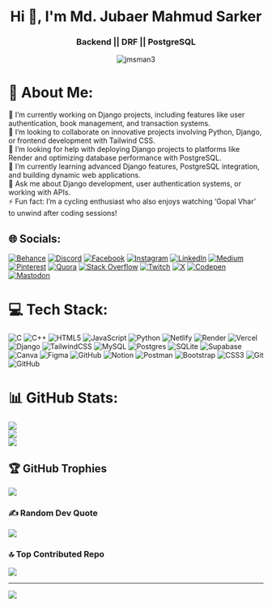 <h1 align="center">Hi 👋, I'm Md. Jubaer Mahmud Sarker</h1>
<h3 align="center">Backend || DRF || PostgreSQL</h3>

<p align="center">
    <img src="https://komarev.com/ghpvc/?username=jmsman3&label=Profile%20views&color=0e75b6&style=flat" alt="jmsman3" />
</p>

# 💫 About Me:
🔭 I’m currently working on Django projects, including features like user authentication, book management, and transaction systems.<br>👯 I’m looking to collaborate on innovative projects involving Python, Django, or frontend development with Tailwind CSS.<br>🤝 I’m looking for help with deploying Django projects to platforms like Render and optimizing database performance with PostgreSQL.<br>🌱 I’m currently learning advanced Django features, PostgreSQL integration, and building dynamic web applications.<br>💬 Ask me about Django development, user authentication systems, or working with APIs.<br>⚡ Fun fact: I’m a cycling enthusiast who also enjoys watching ‘Gopal Vhar’ to unwind after coding sessions!


## 🌐 Socials:
[![Behance](https://img.shields.io/badge/Behance-1769ff?logo=behance&logoColor=white)](https://behance.net/jmsman3) [![Discord](https://img.shields.io/badge/Discord-%237289DA.svg?logo=discord&logoColor=white)](https://discord.gg/837661705038332004) [![Facebook](https://img.shields.io/badge/Facebook-%231877F2.svg?logo=Facebook&logoColor=white)](https://facebook.com/jmsman33) [![Instagram](https://img.shields.io/badge/Instagram-%23E4405F.svg?logo=Instagram&logoColor=white)](https://instagram.com/jmsman3) [![LinkedIn](https://img.shields.io/badge/LinkedIn-%230077B5.svg?logo=linkedin&logoColor=white)](https://linkedin.com/in/jmsman3) [![Medium](https://img.shields.io/badge/Medium-12100E?logo=medium&logoColor=white)](https://medium.com/@jmsman3) [![Pinterest](https://img.shields.io/badge/Pinterest-%23E60023.svg?logo=Pinterest&logoColor=white)](https://pinterest.com/jmsman3) [![Quora](https://img.shields.io/badge/Quora-%23B92B27.svg?logo=Quora&logoColor=white)](https://quora.com/profile/jmsman3) [![Stack Overflow](https://img.shields.io/badge/-Stackoverflow-FE7A16?logo=stack-overflow&logoColor=white)](https://stackoverflow.com/users/jmsman3) [![Twitch](https://img.shields.io/badge/Twitch-%239146FF.svg?logo=Twitch&logoColor=white)](https://twitch.tv/jmsman3) [![X](https://img.shields.io/badge/X-black.svg?logo=X&logoColor=white)](https://x.com/jmsman3) [![Codepen](https://img.shields.io/badge/Codepen-000000?style=for-the-badge&logo=codepen&logoColor=white)](https://codepen.io/jmsman3) [![Mastodon](https://img.shields.io/badge/-MASTODON-%232B90D9?style=for-the-badge&logo=mastodon&logoColor=white)](https://mastodon.social/@jmsman3) 

# 💻 Tech Stack:
![C](https://img.shields.io/badge/c-%2300599C.svg?style=for-the-badge&logo=c&logoColor=white) ![C++](https://img.shields.io/badge/c++-%2300599C.svg?style=for-the-badge&logo=c%2B%2B&logoColor=white) ![HTML5](https://img.shields.io/badge/html5-%23E34F26.svg?style=for-the-badge&logo=html5&logoColor=white) ![JavaScript](https://img.shields.io/badge/javascript-%23323330.svg?style=for-the-badge&logo=javascript&logoColor=%23F7DF1E) ![Python](https://img.shields.io/badge/python-3670A0?style=for-the-badge&logo=python&logoColor=ffdd54) ![Netlify](https://img.shields.io/badge/netlify-%23000000.svg?style=for-the-badge&logo=netlify&logoColor=#00C7B7) ![Render](https://img.shields.io/badge/Render-%46E3B7.svg?style=for-the-badge&logo=render&logoColor=white) ![Vercel](https://img.shields.io/badge/vercel-%23000000.svg?style=for-the-badge&logo=vercel&logoColor=white) ![Django](https://img.shields.io/badge/django-%23092E20.svg?style=for-the-badge&logo=django&logoColor=white) ![TailwindCSS](https://img.shields.io/badge/tailwindcss-%2338B2AC.svg?style=for-the-badge&logo=tailwind-css&logoColor=white) ![MySQL](https://img.shields.io/badge/mysql-4479A1.svg?style=for-the-badge&logo=mysql&logoColor=white) ![Postgres](https://img.shields.io/badge/postgres-%23316192.svg?style=for-the-badge&logo=postgresql&logoColor=white) ![SQLite](https://img.shields.io/badge/sqlite-%2307405e.svg?style=for-the-badge&logo=sqlite&logoColor=white) ![Supabase](https://img.shields.io/badge/Supabase-3ECF8E?style=for-the-badge&logo=supabase&logoColor=white) ![Canva](https://img.shields.io/badge/Canva-%2300C4CC.svg?style=for-the-badge&logo=Canva&logoColor=white) ![Figma](https://img.shields.io/badge/figma-%23F24E1E.svg?style=for-the-badge&logo=figma&logoColor=white) ![GitHub](https://img.shields.io/badge/github-%23121011.svg?style=for-the-badge&logo=github&logoColor=white) ![Notion](https://img.shields.io/badge/Notion-%23000000.svg?style=for-the-badge&logo=notion&logoColor=white) ![Postman](https://img.shields.io/badge/Postman-FF6C37?style=for-the-badge&logo=postman&logoColor=white) ![Bootstrap](https://img.shields.io/badge/bootstrap-%238511FA.svg?style=for-the-badge&logo=bootstrap&logoColor=white) ![CSS3](https://img.shields.io/badge/css3-%231572B6.svg?style=for-the-badge&logo=css3&logoColor=white) ![Git](https://img.shields.io/badge/git-%23F05033.svg?style=for-the-badge&logo=git&logoColor=white) ![GitHub](https://img.shields.io/badge/github-%23121011.svg?style=for-the-badge&logo=github&logoColor=white)
# 📊 GitHub Stats:
![](https://github-readme-stats.vercel.app/api?username=jmsman3&theme=ambient_gradient&hide_border=false&include_all_commits=false&count_private=false)<br/>
![](https://github-readme-streak-stats.herokuapp.com/?user=jmsman3&theme=ambient_gradient&hide_border=false)<br/>
![](https://github-readme-stats.vercel.app/api/top-langs/?username=jmsman3&theme=ambient_gradient&hide_border=false&include_all_commits=false&count_private=false&layout=compact)

## 🏆 GitHub Trophies
![](https://github-profile-trophy.vercel.app/?username=jmsman3&theme=radical&no-frame=false&no-bg=false&margin-w=4)

### ✍️ Random Dev Quote
![](https://quotes-github-readme.vercel.app/api?type=horizontal&theme=dark)

### 🔝 Top Contributed Repo
![](https://github-contributor-stats.vercel.app/api?username=jmsman3&limit=5&theme=dark&combine_all_yearly_contributions=true)

---
[![](https://visitcount.itsvg.in/api?id=jmsman3&icon=0&color=3)](https://visitcount.itsvg.in)

<!-- Proudly created with GPRM ( https://gprm.itsvg.in ) -->
